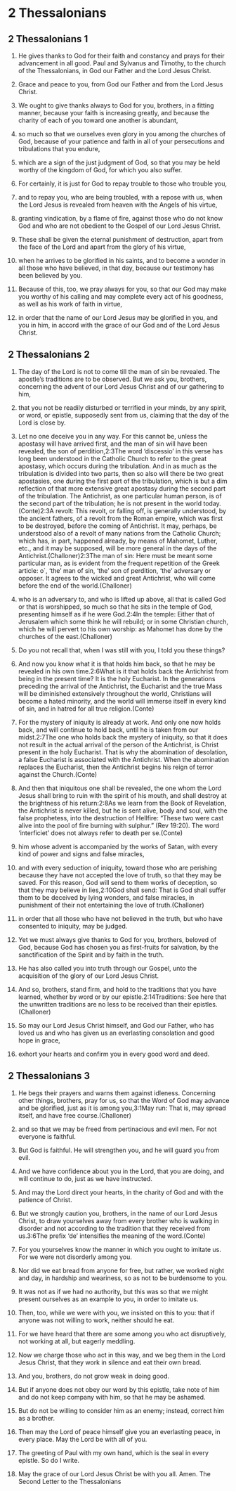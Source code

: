 # 2 Thessalonians

## 2 Thessalonians 1

1. He gives thanks to God for their faith and constancy and prays for their advancement in all good.  Paul and Sylvanus and Timothy, to the church of the Thessalonians, in God our Father and the Lord Jesus Christ.

2. Grace and peace to you, from God our Father and from the Lord Jesus Christ.

3. We ought to give thanks always to God for you, brothers, in a fitting manner, because your faith is increasing greatly, and because the charity of each of you toward one another is abundant,

4. so much so that we ourselves even glory in you among the churches of God, because of your patience and faith in all of your persecutions and tribulations that you endure,

5. which are a sign of the just judgment of God, so that you may be held worthy of the kingdom of God, for which you also suffer.

6. For certainly, it is just for God to repay trouble to those who trouble you,

7. and to repay you, who are being troubled, with a repose with us, when the Lord Jesus is revealed from heaven with the Angels of his virtue,

8. granting vindication, by a flame of fire, against those who do not know God and who are not obedient to the Gospel of our Lord Jesus Christ.

9. These shall be given the eternal punishment of destruction, apart from the face of the Lord and apart from the glory of his virtue,

10. when he arrives to be glorified in his saints, and to become a wonder in all those who have believed, in that day, because our testimony has been believed by you.

11. Because of this, too, we pray always for you, so that our God may make you worthy of his calling and may complete every act of his goodness, as well as his work of faith in virtue,

12. in order that the name of our Lord Jesus may be glorified in you, and you in him, in accord with the grace of our God and of the Lord Jesus Christ. 

## 2 Thessalonians 2

1. The day of the Lord is not to come till the man of sin be revealed. The apostle’s traditions are to be observed.  But we ask you, brothers, concerning the advent of our Lord Jesus Christ and of our gathering to him,

2. that you not be readily disturbed or terrified in your minds, by any spirit, or word, or epistle, supposedly sent from us, claiming that the day of the Lord is close by.

3. Let no one deceive you in any way. For this cannot be, unless the apostasy will have arrived first, and the man of sin will have been revealed, the son of perdition,2:3The word ‘discessio’ in this verse has long been understood in the Catholic Church to refer to the great apostasy, which occurs during the tribulation. And in as much as the tribulation is divided into two parts, then so also will there be two great apostasies, one during the first part of the tribulation, which is but a dim reflection of that more extensive great apostasy during the second part of the tribulation. The Antichrist, as one particular human person, is of the second part of the tribulation; he is not present in the world today.(Conte)2:3A revolt: This revolt, or falling off, is generally understood, by the ancient fathers, of a revolt from the Roman empire, which was first to be destroyed, before the coming of Antichrist. It may, perhaps, be understood also of a revolt of many nations from the Catholic Church; which has, in part, happened already, by means of Mahomet, Luther, etc., and it may be supposed, will be more general in the days of the Antichrist.(Challoner)2:3The man of sin: Here must be meant some particular man, as is evident from the frequent repetition of the Greek article: o`, ‘the’ man of sin, ‘the’ son of perdition, ‘the’ adversary or opposer. It agrees to the wicked and great Antichrist, who will come before the end of the world.(Challoner)

4. who is an adversary to, and who is lifted up above, all that is called God or that is worshipped, so much so that he sits in the temple of God, presenting himself as if he were God.2:4In the temple: Either that of Jerusalem which some think he will rebuild; or in some Christian church, which he will pervert to his own worship: as Mahomet has done by the churches of the east.(Challoner)

5. Do you not recall that, when I was still with you, I told you these things?

6. And now you know what it is that holds him back, so that he may be revealed in his own time.2:6What is it that holds back the Antichrist from being in the present time? It is the holy Eucharist. In the generations preceding the arrival of the Antichrist, the Eucharist and the true Mass will be diminished extensively throughout the world, Christians will become a hated minority, and the world will immerse itself in every kind of sin, and in hatred for all true religion.(Conte)

7. For the mystery of iniquity is already at work. And only one now holds back, and will continue to hold back, until he is taken from our midst.2:7The one who holds back the mystery of iniquity, so that it does not result in the actual arrival of the person of the Antichrist, is Christ present in the holy Eucharist. That is why the abomination of desolation, a false Eucharist is associated with the Antichrist. When the abomination replaces the Eucharist, then the Antichrist begins his reign of terror against the Church.(Conte)

8. And then that iniquitous one shall be revealed, the one whom the Lord Jesus shall bring to ruin with the spirit of his mouth, and shall destroy at the brightness of his return:2:8As we learn from the Book of Revelation, the Antichrist is never killed, but he is sent alive, body and soul, with the false prophetess, into the destruction of Hellfire: “These two were cast alive into the pool of fire burning with sulphur.” (Rev 19:20). The word ‘interficiet’ does not always refer to death per se.(Conte)

9. him whose advent is accompanied by the works of Satan, with every kind of power and signs and false miracles,

10. and with every seduction of iniquity, toward those who are perishing because they have not accepted the love of truth, so that they may be saved. For this reason, God will send to them works of deception, so that they may believe in lies,2:10God shall send: That is God shall suffer them to be deceived by lying wonders, and false miracles, in punishment of their not entertaining the love of truth.(Challoner)

11. in order that all those who have not believed in the truth, but who have consented to iniquity, may be judged.

12. Yet we must always give thanks to God for you, brothers, beloved of God, because God has chosen you as first-fruits for salvation, by the sanctification of the Spirit and by faith in the truth.

13. He has also called you into truth through our Gospel, unto the acquisition of the glory of our Lord Jesus Christ.

14. And so, brothers, stand firm, and hold to the traditions that you have learned, whether by word or by our epistle.2:14Traditions: See here that the unwritten traditions are no less to be received than their epistles.(Challoner)

15. So may our Lord Jesus Christ himself, and God our Father, who has loved us and who has given us an everlasting consolation and good hope in grace,

16. exhort your hearts and confirm you in every good word and deed. 

## 2 Thessalonians 3

1. He begs their prayers and warns them against idleness.  Concerning other things, brothers, pray for us, so that the Word of God may advance and be glorified, just as it is among you,3:1May run: That is, may spread itself, and have free course.(Challoner)

2. and so that we may be freed from pertinacious and evil men. For not everyone is faithful.

3. But God is faithful. He will strengthen you, and he will guard you from evil.

4. And we have confidence about you in the Lord, that you are doing, and will continue to do, just as we have instructed.

5. And may the Lord direct your hearts, in the charity of God and with the patience of Christ. 

6. But we strongly caution you, brothers, in the name of our Lord Jesus Christ, to draw yourselves away from every brother who is walking in disorder and not according to the tradition that they received from us.3:6The prefix ‘de’ intensifies the meaning of the word.(Conte)

7. For you yourselves know the manner in which you ought to imitate us. For we were not disorderly among you.

8. Nor did we eat bread from anyone for free, but rather, we worked night and day, in hardship and weariness, so as not to be burdensome to you.

9. It was not as if we had no authority, but this was so that we might present ourselves as an example to you, in order to imitate us.

10. Then, too, while we were with you, we insisted on this to you: that if anyone was not willing to work, neither should he eat.

11. For we have heard that there are some among you who act disruptively, not working at all, but eagerly meddling.

12. Now we charge those who act in this way, and we beg them in the Lord Jesus Christ, that they work in silence and eat their own bread.

13. And you, brothers, do not grow weak in doing good.

14. But if anyone does not obey our word by this epistle, take note of him and do not keep company with him, so that he may be ashamed.

15. But do not be willing to consider him as an enemy; instead, correct him as a brother.

16. Then may the Lord of peace himself give you an everlasting peace, in every place. May the Lord be with all of you.

17. The greeting of Paul with my own hand, which is the seal in every epistle. So do I write.

18. May the grace of our Lord Jesus Christ be with you all. Amen.  The Second Letter to the Thessalonians 